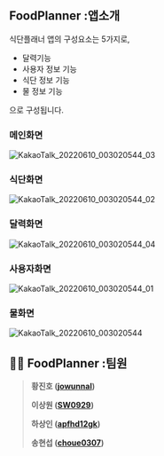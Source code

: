 ## FoodPlanner :앱소개
식단플래너 앱의 구성요소는 5가지로, 
- 달력기능
- 사용자 정보 기능
- 식단 정보 기능
- 물 정보 기능

 으로 구성됩니다. 
 
 ### 메인화면
 ![KakaoTalk_20220610_003020544_03](https://user-images.githubusercontent.com/75519689/172886155-d94bafe1-cb6c-44d6-ace3-67de6ee7e297.jpg)

### 식단화면
![KakaoTalk_20220610_003020544_02](https://user-images.githubusercontent.com/75519689/172886240-4f31d70d-1867-4bc1-96b2-71a56416141e.jpg)

### 달력화면
![KakaoTalk_20220610_003020544_04](https://user-images.githubusercontent.com/75519689/172886299-f63d1b8d-4ae2-4672-ab72-e6f0bdc5c24b.jpg)

### 사용자화면
![KakaoTalk_20220610_003020544_01](https://user-images.githubusercontent.com/75519689/172886335-08bdf102-caf8-439c-9d21-da977fb038b5.jpg)

### 물화면
![KakaoTalk_20220610_003020544](https://user-images.githubusercontent.com/75519689/172886386-fdd0e2cb-ad31-4f69-8bab-d905e5233453.jpg)


## 🧑‍🦱 FoodPlanner :팀원

> **황진호 ([jowunnal](https://github.com/jowunnal "github link"))**
> 
> **이상원 ([SW0929](https://github.com/SW0929 "github link"))**
> 
> **하상인 ([apfhd12gk](http://github.com/apfhd12gk "github link"))**
> 
> **송현섭 ([choue0307](https://github.com/choue0307 "github link"))**
> 
